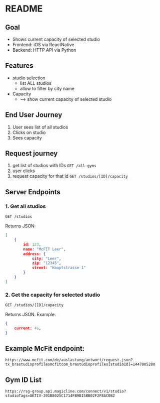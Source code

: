 # README

## Goal
- Shows current capacity of selected studio
- Frontend: iOS via ReactNative
- Backend: HTTP API via Python

## Features
- studio selection
    - list ALL studios 
    - allow to filter by city name
- Capacity
    - --> show current capacity of selected studio

## End User Journey
1. User sees list of all studios
2. Clicks on studio 
3. Sees capacity

## Request journey
1. get list of studios with IDs `GET /all-gyms`
2. user clicks 
3. request capacity for that id `GET /studios/[ID]/capacity`

## Server Endpoints
### 1. Get all studios

`GET /studios`

Returns JSON:

```json
[
    {
        id: 123,
        name: "McFIT Leer",
        address: {
            city: "Leer",
            zip: "12345",
            street: "Hauptstrasse 1"
        }
    }
]
```


### 2. Get the capacity for selected studio

`GET /studios/[ID]/capacity`

Returns JSON. Example: 

```json
{
    current: 46,
}
```



## Example McFit endpoint:
`https://www.mcfit.com/de/auslastung/antwort/request.json?tx_brastudioprofilesmcfitcom_brastudioprofiles[studioId]=1447805280`


## Gym ID List
`https://rsg-group.api.magicline.com/connect/v1/studio?studioTags=AKTIV-391B8025C1714FB9B15BB02F2F8AC0B2`



